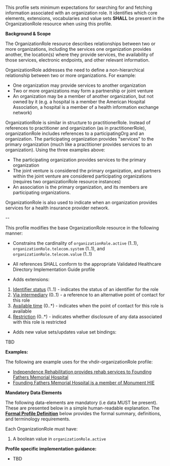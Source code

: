 This profile sets minimum expectations for searching for and fetching information associated with an organization role. It identifies which core elements, extensions, vocabularies and value sets **SHALL** be present in the OrganizationRole resource when using this profile.

**Background & Scope**

The OrganizationRole resource describes relationships between two or more organizations, including the services one organization provides another, the location(s) where they provide services, the availability of those services, electronic endpoints, and other relevant information.

OrganizationRole addresses the need to define a non-hierarchical relationship between two or more organizations. For example:
*  One organization may provide services to another organization
*  Two or more organizations may form a partnership or joint venture
*  An organization may be a member of another organization, but not owned by it (e.g. a hospital is a member the American Hospital Association, a hospital is a member of a health information exchange network)

OrganizationRole is similar in structure to practitionerRole. Instead of references to practitioner and organization (as in practitionerRole), organizationRole includes references to a participatingOrg and an organization. The participating organization provides "services" to the primary organization (much like a practitioner provides services to an organization). Using the three examples above:
*  The participating organization provides services to the primary organization
*  The joint venture is considered the primary organization, and partners within the joint venture are considered participating organizations (requires two organizationRole resource instances)
*  An association is the primary organization, and its members are participating organizations.

OrganizationRole is also used to indicate when an organization provides services for a health insurance provider network.

--

This profile modifies the base OrganizationRole resource in the following manner:

*  Constrains the cardinality of `organizationRole.active` (1..1), `organizationRole.telecom.system` (1..1), and `organizationRole.telecom.value` (1..1)

*  All references SHALL conform to the appropriate Validated Healthcare Directory Implementation Guide profile

*  Adds extensions:

1.  [Identifier status](StructureDefinition-identifier-status.html) (1..1) - indicates the status of an identifier for the role
1.  [Via intermediary](StructureDefinition-contactpoint-viaintermediary.html) (0..1) - a reference to an alternative point of contact for this role
1.  [Available time](StructureDefinition-contactpoint-availabletime.html) (0..*) - indicates when the point of contact for this role is available
1.  [Restriction](StructureDefinition-usage-restriction.html) (0..*) - indicates whether disclosure of any data associated with this role is restricted

*  Adds new value sets/updates value set bindings:

TBD

**Examples:**

The following are example uses for the vhdir-organizationRole profile:

-  [Independence Rehabilitation provides rehab services to Founding Fathers Memorial Hospital](OrganizationRole-orgrole1.html)
-  [Founding Fathers Memorial Hospital is a member of Monument HIE](OrganizationRole-orgrole2.html)


**Mandatory Data Elements**

The following data-elements are mandatory (i.e data MUST be present). These are presented below in a simple human-readable explanation. The [**Formal Profile Definition**](#profile) below provides the  formal summary, definitions, and  terminology requirements.  

Each OrganizationRole must have:

1.  A boolean value in `organizationRole.active`


**Profile specific implementation guidance:**

- TBD